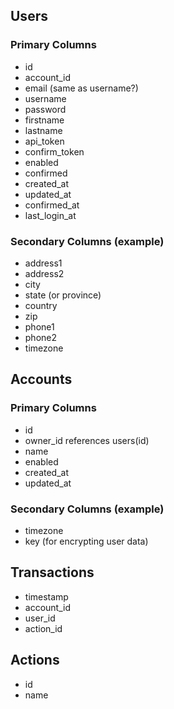 ## Users

### Primary Columns

* id
* account_id
* email (same as username?)
* username
* password
* firstname
* lastname
* api_token
* confirm_token
* enabled
* confirmed
* created_at
* updated_at
* confirmed_at
* last_login_at

### Secondary Columns (example)

* address1
* address2
* city
* state (or province)
* country
* zip
* phone1
* phone2
* timezone

## Accounts

### Primary Columns

* id
* owner_id references users(id)
* name
* enabled
* created_at
* updated_at

### Secondary Columns (example)

* timezone
* key (for encrypting user data)

## Transactions

* timestamp
* account_id
* user_id
* action_id

## Actions

* id
* name

